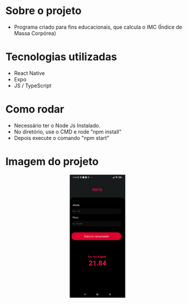 # Sobre o projeto
- Programa criado para fins educacionais, que calcula o IMC (Índice de Massa Corpórea)

# Tecnologias utilizadas
- React Native
- Expo
- JS / TypeScript

# Como rodar
- Necessário ter o Node Js Instalado.
- No diretório, use o CMD e rode "npm install"
- Depois execute o comando "npm start"

# Imagem do projeto
<p align="center">
  <img width="30%" src="https://github.com/eduardotks/imc_project_react_native/blob/main/assets/capa/capa.jpg">
</p>
